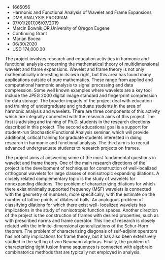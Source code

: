 
* 1665056
* Harmonic and Functional Analysis of Wavelet and Frame Expansions
* DMS,ANALYSIS PROGRAM
* 07/01/2017,06/07/2019
* Marcin Bownik,OR,University of Oregon Eugene
* Continuing Grant
* Marian Bocea
* 06/30/2020
* USD 174,000.00

The project involves research and education activities in harmonic and
functional analysis concerning the mathematical theory of multidimensional
wavelet and frame expansions. Wavelet and frame theory is not only
mathematically interesting in its own right, but this area has found many
applications outside of pure mathematics. These range from applied and
computational harmonic analysis to signal processing and data compression. Some
well known examples where wavelets are a key tool include the JPEG 2000 digital
image standard and fingerprint compression for data storage. The broader impacts
of the project deal with education and training of undergraduate and graduate
students in the area of harmonic analysis and wavelets. There are three
components of this activity which are integrally connected with the research
aims of this project. The first is advising and training of Ph.D. students in
the research directions described in this project. The second educational goal
is a support for student-run Stochastic/Functional Analysis seminar, which will
provide additional, critical training for graduate students interested in doing
research in harmonic and functional analysis. The third aim is to recruit
advanced undergraduate students to research projects on frames.

The project aims at answering some of the most fundamental questions in wavelet
and frame theory. One of the main research directions of the project is the
development of techniques for construction of well-localized orthogonal wavelets
for large classes of nonisotropic expanding dilations. A closely related
complementary topic is the study of wavelets for nonexpanding dilations. The
problem of characterizing dilations for which there exist minimally supported
frequency (MSF) wavelets is connected with the geometry of numbers; more
specifically, with the estimate on the number of lattice points of dilates of
balls. An analogous problem of classifying dilations for which there exist well-
localized wavelets has implications in the study of nonisotropic function
spaces. Another direction of the project is the construction of frames with
desired properties, such as with prescribed norms and frame operator. This line
of research is closely related with the infinite-dimensional generalizations of
the Schur-Horn theorem. The problem of characterizing diagonals of self-adjoint
operators has not only implications for frame theory, but it has also been
extensively studied in the setting of von Neumann algebras. Finally, the problem
of characterizing tight fusion frame sequences is connected with algebraic
combinatorics methods that are typically not employed in analysis.
